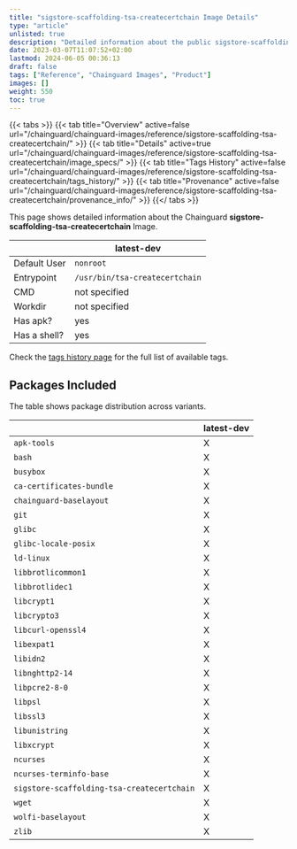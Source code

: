 ```yaml
---
title: "sigstore-scaffolding-tsa-createcertchain Image Details"
type: "article"
unlisted: true
description: "Detailed information about the public sigstore-scaffolding-tsa-createcertchain Chainguard Image."
date: 2023-03-07T11:07:52+02:00
lastmod: 2024-06-05 00:36:13
draft: false
tags: ["Reference", "Chainguard Images", "Product"]
images: []
weight: 550
toc: true
---
```


{{< tabs >}}
{{< tab title="Overview" active=false url="/chainguard/chainguard-images/reference/sigstore-scaffolding-tsa-createcertchain/" >}}
{{< tab title="Details" active=true url="/chainguard/chainguard-images/reference/sigstore-scaffolding-tsa-createcertchain/image_specs/" >}}
{{< tab title="Tags History" active=false url="/chainguard/chainguard-images/reference/sigstore-scaffolding-tsa-createcertchain/tags_history/" >}}
{{< tab title="Provenance" active=false url="/chainguard/chainguard-images/reference/sigstore-scaffolding-tsa-createcertchain/provenance_info/" >}}
{{</ tabs >}}

This page shows detailed information about the Chainguard **sigstore-scaffolding-tsa-createcertchain** Image.

|              | latest-dev                     |
|--------------|--------------------------------|
| Default User | `nonroot`                      |
| Entrypoint   | `/usr/bin/tsa-createcertchain` |
| CMD          | not specified                  |
| Workdir      | not specified                  |
| Has apk?     | yes                            |
| Has a shell? | yes                            |

Check the [tags history page](/chainguard/chainguard-images/reference/sigstore-scaffolding-tsa-createcertchain/tags_history/) for the full list of available tags.

## Packages Included
The table shows package distribution across variants.

|                                            | latest-dev |
|--------------------------------------------|------------|
| `apk-tools`                                | X          |
| `bash`                                     | X          |
| `busybox`                                  | X          |
| `ca-certificates-bundle`                   | X          |
| `chainguard-baselayout`                    | X          |
| `git`                                      | X          |
| `glibc`                                    | X          |
| `glibc-locale-posix`                       | X          |
| `ld-linux`                                 | X          |
| `libbrotlicommon1`                         | X          |
| `libbrotlidec1`                            | X          |
| `libcrypt1`                                | X          |
| `libcrypto3`                               | X          |
| `libcurl-openssl4`                         | X          |
| `libexpat1`                                | X          |
| `libidn2`                                  | X          |
| `libnghttp2-14`                            | X          |
| `libpcre2-8-0`                             | X          |
| `libpsl`                                   | X          |
| `libssl3`                                  | X          |
| `libunistring`                             | X          |
| `libxcrypt`                                | X          |
| `ncurses`                                  | X          |
| `ncurses-terminfo-base`                    | X          |
| `sigstore-scaffolding-tsa-createcertchain` | X          |
| `wget`                                     | X          |
| `wolfi-baselayout`                         | X          |
| `zlib`                                     | X          |


